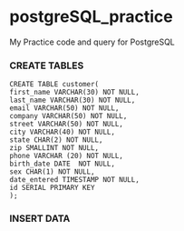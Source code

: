 # postgreSQL_practice
My Practice  code and query for PostgreSQL

### CREATE TABLES

    CREATE TABLE customer(
    first_name VARCHAR(30) NOT NULL,
    last_name VARCHAR(30) NOT NULL,
    email VARCHAR(50) NOT NULL,
    company VARCHAR(50) NOT NULL,
    street VARCHAR(50) NOT NULL,
    city VARCHAR(40) NOT NULL,
    state CHAR(2) NOT NULL,
    zip SMALLINT NOT NULL,
    phone VARCHAR (20) NOT NULL,
    birth_date DATE  NOT NULL,
    sex CHAR(1) NOT NULL,
    date_entered TIMESTAMP NOT NULL,
    id SERIAL PRIMARY KEY
    );

### INSERT DATA


